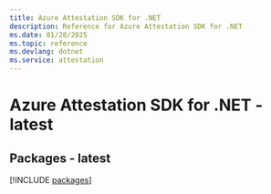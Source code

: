 ```yaml
---
title: Azure Attestation SDK for .NET
description: Reference for Azure Attestation SDK for .NET
ms.date: 01/28/2025
ms.topic: reference
ms.devlang: dotnet
ms.service: attestation
---
```

# Azure Attestation SDK for .NET - latest
## Packages - latest
[!INCLUDE [packages](attestation-index.md)]
